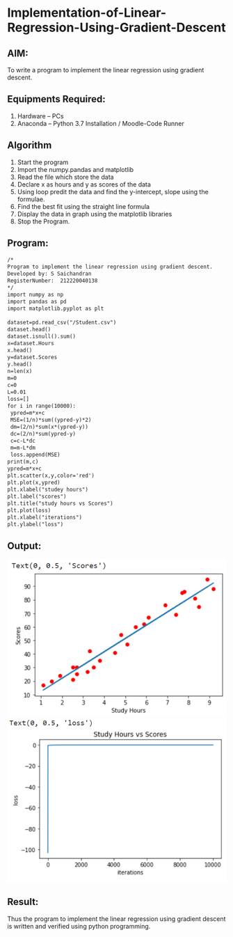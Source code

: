 # Implementation-of-Linear-Regression-Using-Gradient-Descent

## AIM:
To write a program to implement the linear regression using gradient descent.

## Equipments Required:
1. Hardware – PCs
2. Anaconda – Python 3.7 Installation / Moodle-Code Runner

## Algorithm
1. Start the program
2. Import the numpy.pandas and matplotlib
3. Read the file which store the data
4. Declare x as hours and y as scores of the data
5. Using loop predit the data and find the y-intercept, slope using the formulae.
6. Find the best fit using the straight line formula
7. Display the data in graph using the matplotlib libraries
8. Stop the Program. 

## Program:
```
/*
Program to implement the linear regression using gradient descent.
Developed by: S Saichandran
RegisterNumber:  212220040138
*/
import numpy as np
import pandas as pd
import matplotlib.pyplot as plt

dataset=pd.read_csv("/Student.csv")
dataset.head()
dataset.isnull().sum()
x=dataset.Hours
x.head()
y=dataset.Scores
y.head()
n=len(x)
m=0
c=0
L=0.01
loss=[]
for i in range(10000):
 ypred=m*x+c
 MSE=(1/n)*sum((ypred-y)*2)
 dm=(2/n)*sum(x*(ypred-y))
 dc=(2/n)*sum(ypred-y)
 c=c-L*dc
 m=m-L*dm
 loss.append(MSE)
print(m,c)
ypred=m*x+c
plt.scatter(x,y,color='red')
plt.plot(x,ypred)
plt.xlabel("studey hours")
plt.label("scores")
plt.title("study hours vs Scores")
plt.plot(loss)
plt.xlabel("iterations")
plt.ylabel("loss")
```
## Output:
![linear regression using gradient descent](/GD1.PNG)
![linear regression using gradient descent](/GD2.PNG)

## Result:
Thus the program to implement the linear regression using gradient descent is written and verified using python programming.
